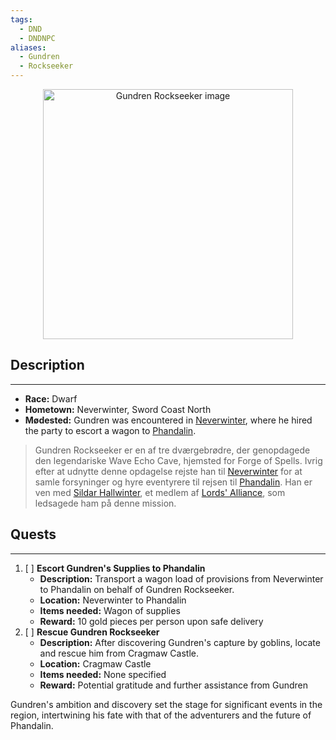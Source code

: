 ```yaml
---
tags:
  - DND
  - DNDNPC
aliases:
  - Gundren
  - Rockseeker
---
```


<p align="center">
<img src="https://i.pinimg.com/736x/66/a3/c1/66a3c1f372eec5a057b15216596fc4c9.jpg" alt="Gundren Rockseeker image" width="400"/>
</p>

## Description
---
- **Race:** Dwarf
- **Hometown:** Neverwinter, Sword Coast North
- **Mødested:** Gundren was encountered in [Neverwinter](../Towns/Neverwinter.md), where he hired the party to escort a wagon to [Phandalin](../Towns/Phandalin.md).

> Gundren Rockseeker er en af tre dværgebrødre, der genopdagede den legendariske Wave Echo Cave, hjemsted for Forge of Spells. Ivrig efter at udnytte denne opdagelse rejste han til [Neverwinter](../Towns/Neverwinter.md) for at samle forsyninger og hyre eventyrere til rejsen til [Phandalin](../Towns/Phandalin.md). Han er ven med [Sildar Hallwinter](Sildar%20Hallwinter.md), et medlem af [Lords' Alliance](Lords'%20Alliance.md), som ledsagede ham på denne mission.
## Quests
---
1.  [ ] **Escort Gundren's Supplies to Phandalin**
    - **Description:** Transport a wagon load of provisions from Neverwinter to Phandalin on behalf of Gundren Rockseeker.
    - **Location:** Neverwinter to Phandalin
    - **Items needed:** Wagon of supplies
    - **Reward:** 10 gold pieces per person upon safe delivery
2.  [ ] **Rescue Gundren Rockseeker**
    - **Description:** After discovering Gundren's capture by goblins, locate and rescue him from Cragmaw Castle.
    - **Location:** Cragmaw Castle
    - **Items needed:** None specified
    - **Reward:** Potential gratitude and further assistance from Gundren

Gundren's ambition and discovery set the stage for significant events in the region, intertwining his fate with that of the adventurers and the future of Phandalin.